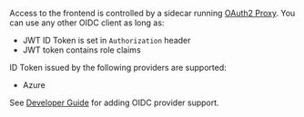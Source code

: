 Access to the frontend is controlled by a sidecar running [OAuth2 Proxy](https://oauth2-proxy.github.io/oauth2-proxy/). You can use any other OIDC client as long as:

- JWT ID Token is set in `Authorization` header
- JWT token contains role claims

ID Token issued by the following providers are supported:

- Azure

See [Developer Guide](./oidc.md) for adding OIDC provider support.